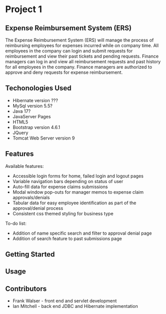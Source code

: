 # Project 1

## Expense Reimbursement System (ERS)

The Expense Reimbursement System (ERS) will manage the process of reimbursing employees for expenses incurred while on
company time. All employees in the company can login and submit requests for reimbursement and view their past tickets
and pending requests. Finance managers can log in and view all reimbursement requests and past history for all employees
in the company. Finance managers are authorized to approve and deny requests for expense reimbursement.

## Techonologies Used
* Hibernate version ???
* MySql version 5.5?
* Java 17?
* JavaServer Pages
* HTML5
* Bootstrap version 4.6.1
* JQuery
* Tomcat Web Server version 9

## Features
Available features:
* Accessible login forms for home, failed login and logout pages
* Variable navigation bars depending on status of user
* Auto-fill data for expense claims submissions
* Modal window pop-outs for manager memos to expense claim approvals/denials
* Tabular data for easy employee identification as part of the approval/denial process
* Consistent css themed styling for business type

To-do list:
* Addition of name specific search and filter to approval denial page
* Addition of search feature to past submissions page

## Getting Started


## Usage


## Contributors
* Frank Walser - front end and servlet development
* Ian Mitchell - back end JDBC and Hibernate implementation


